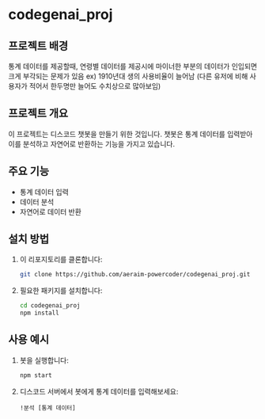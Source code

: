 # codegenai_proj

## 프로젝트 배경
통계 데이터를 제공할때, 연령별 데이터를 제공시에 마이너한 부분의 데이터가 인입되면 크게 부각되는 문제가 있음
ex) 1910년대 생의 사용비율이 늘어남 (다른 유저에 비해 사용자가 적어서 한두명만 늘어도 수치상으로 많아보임)

## 프로젝트 개요
이 프로젝트는 디스코드 챗봇을 만들기 위한 것입니다. 챗봇은 통계 데이터를 입력받아 이를 분석하고 자연어로 반환하는 기능을 가지고 있습니다.

## 주요 기능
- 통계 데이터 입력
- 데이터 분석
- 자연어로 데이터 반환

## 설치 방법
1. 이 리포지토리를 클론합니다:
    ```sh
    git clone https://github.com/aeraim-powercoder/codegenai_proj.git
    ```
2. 필요한 패키지를 설치합니다:
    ```sh
    cd codegenai_proj
    npm install
    ```

## 사용 예시
1. 봇을 실행합니다:
    ```sh
    npm start
    ```
2. 디스코드 서버에서 봇에게 통계 데이터를 입력해보세요:
    ```
    !분석 [통계 데이터]
    ```
